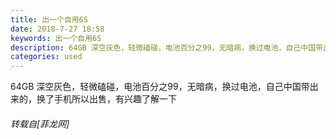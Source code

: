 ```yaml
---
title: 出一个自用6S
date: 2018-7-27 18:58
keywords: 出一个自用6S
description: 64GB 深空灰色，轻微磕碰，电池百分之99，无暗病，换过电池，自己中国带出来的，换了手机所以出售，有兴趣了解一下
categories: used
---
```

<td class="t_f" id="postmessage_1560898">

64GB 深空灰色，轻微磕碰，电池百分之99，无暗病，换过电池，自己中国带出来的，换了手机所以出售，有兴趣了解一下</td>
###### 转载自[菲龙网]